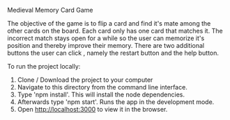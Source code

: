 Medieval Memory Card Game

The objective of the game is to flip a card and find it's mate among the other cards on the board.
Each card only has one card that matches it. The incorrect match stays open for a while so the user 
can memorize it's position and thereby improve their memory. There are two additional buttons the user can click , namely the restart button and the help button.

To run the project locally:
1. Clone / Download the project to your computer
2. Navigate to this directory from the command line interface.
3. Type 'npm install'. This will install the node dependencies.
4. Afterwards type 'npm start'. Runs the app in the development mode.
5. Open [http://localhost:3000](http://localhost:3000) to view it in the browser.
